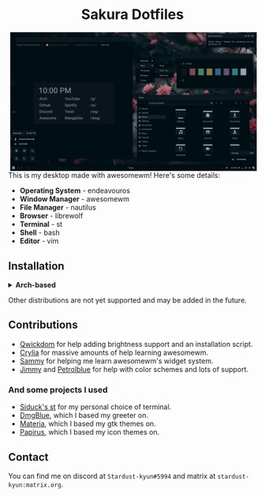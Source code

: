 <h1 align=center>Sakura Dotfiles</h1>

<img src="screenshot.png" alt="img" align="right" width="500px">

This is my desktop made with awesomewm! Here's some details:

- **Operating System** - endeavouros
- **Window Manager** - awesomewm
- **File Manager** - nautilus
- **Browser** - librewolf
- **Terminal** - st
- **Shell** - bash
- **Editor** - vim

## Installation

<details>
<summary><b>Arch-based</b></summary>

### Arch

Using archinstall (relevant options):

- User account - Create a user with sudo access
- Profile - `xorg`
- Audio - `pipewire`
- Additional packages - `git`

### EndeavourOS

Install a minimal system without a desktop environment.

### After System Installation

```
$ git clone https://github.com/stardust-kyun/dotfiles /tmp/dotfiles
$ cd /tmp/dotfiles
$ ./install.sh
```

</details>

Other distributions are not yet supported and may be added in the future.

## Contributions

- [Qwickdom](https://github.com/Qwickdom) for help adding brightness support and an installation script.
- [Crylia](https://github.com/Crylia) for massive amounts of help learning awesomewm.
- [Sammy](https://github.com/TorchedSammy) for helping me learn awesomewm's widget system.
- [Jimmy](https://github.com/Jimmysit0) and [Petrolblue](https://github.com/petrolblue) for help with color schemes and lots of support.

### And some projects I used

- [Siduck's st](https://github.com/siduck76/st) for my personal choice of terminal.
- [DmgBlue](https://github.com/davidmogar/lightdm-webkit2-dmg_blue), which I based my greeter on.
- [Materia](https://github.com/nana-4/materia-theme), which I based my gtk themes on.
- [Papirus](https://github.com/PapirusDevelopmentTeam/papirus-icon-theme), which I based my icon themes on.

## Contact

You can find me on discord at `Stardust-kyun#5994` and matrix at `stardust-kyun:matrix.org`.
